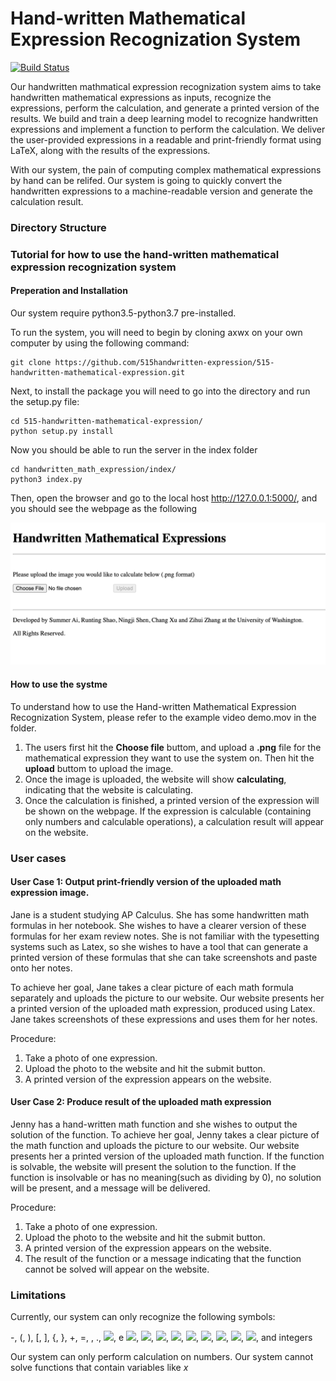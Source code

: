 # Hand-written Mathematical Expression Recognization System
[![Build Status](https://staging.travis-ci.com/515handwritten-expression/515-handwritten-mathematical-expression.svg?branch=main)](https://staging.travis-ci.com/515handwritten-expression/515-handwritten-mathematical-expression)

Our handwritten mathmatical expression recognization system aims to take handwritten mathematical expressions as inputs, recognize the expressions, perform the calculation, and generate a printed version of the results. We build and train a deep learning model to recognize handwritten expressions and implement a function to perform the calculation. We deliver the user-provided expressions in a readable and print-friendly format using LaTeX, along with the results of the expressions. 

With our system, the pain of computing complex mathematical expressions by hand can be relifed. Our system is going to quickly convert the handwritten expressions to a machine-readable version and generate the calculation result.

### Directory Structure


### Tutorial for how to use the hand-written mathematical expression recognization system
#### Preperation and Installation
Our system require python3.5-python3.7 pre-installed.

To run the system, you will need to begin by cloning axwx on your own computer by using the following command:
```
git clone https://github.com/515handwritten-expression/515-handwritten-mathematical-expression.git
```
Next, to install the package you will need to go into the directory and run the setup.py file:
```
cd 515-handwritten-mathematical-expression/
python setup.py install
```
Now you should be able to run the server in the index folder
```
cd handwritten_math_expression/index/
python3 index.py
```
Then, open the browser and go to the local host http://127.0.0.1:5000/, and you should see the webpage as the following

<img src="webpage.png"
     alt="webpage.png"/>


#### How to use the systme
To understand how to use the Hand-written Mathematical Expression Recognization System, please refer to the example video demo.mov in the folder.
<ol>
<li>The users first hit the <b>Choose file</b> buttom, and upload a <b>.png</b> file for the mathematical expression they want to use the system on. Then hit the <b>upload</b> buttom to upload the image.</li>
<li>Once the image is uploaded, the website will show <b>calculating</b>, indicating that the website is calculating.</li>
<li>Once the calculation is finished, a printed version of the expression will be shown on the webpage. If the expression is calculable (containing only numbers and calculable operations), a calculation result will appear on the website.</li>
</ol>


### User cases
#### User Case 1: Output print-friendly version of the uploaded math expression image.
Jane is a student studying AP Calculus. She has some handwritten math formulas in her notebook. She wishes to have a clearer version of these formulas for her exam review notes. She is not familiar with the typesetting systems such as Latex, so she wishes to have a tool that can generate a printed version of these formulas that she can take screenshots and paste onto her notes. 

To achieve her goal, Jane takes a clear picture of each math formula separately and uploads the picture to our website. Our website presents her a printed version of the uploaded math expression, produced using Latex. Jane takes screenshots of these expressions and uses them for her notes.

Procedure:
<ol>
<li>Take a photo of one expression. </li>
<li>Upload the photo to the website and hit the submit button.</li>
<li>A printed version of the expression appears on the website.</li>
</ol>

#### User Case 2: Produce result of the uploaded math expression
Jenny has a hand-written math function and she wishes to output the solution of the function. 
To achieve her goal, Jenny takes a clear picture of the math function and uploads the picture to our website. Our website presents her a printed version of the uploaded math function. If the function is solvable, the website will present the solution to the function. If the function is insolvable or has no meaning(such as dividing by 0), no solution will be present, and a message will be delivered. 

Procedure:
<ol>
<li>Take a photo of one expression. </li>
<li>Upload the photo to the website and hit the submit button.</li>
<li>A printed version of the expression appears on the website.</li>
<li>The result of the function or a message indicating that the function cannot be solved will appear on the website.</li>
</ol>

### Limitations
Currently, our system can only recognize the following symbols:

-, (, ), [, ], {, }, +, =, , ., 
<img src="https://render.githubusercontent.com/render/math?math=\frac{}{}">,
e
<img src="https://render.githubusercontent.com/render/math?math=\geq">,
<img src="https://render.githubusercontent.com/render/math?math=\gt">,
<img src="https://render.githubusercontent.com/render/math?math=\leq">,
<img src="https://render.githubusercontent.com/render/math?math=\lt">,
<img src="https://render.githubusercontent.com/render/math?math=\neq">,
<img src="https://render.githubusercontent.com/render/math?math=\pi">,
<img src="https://render.githubusercontent.com/render/math?math=\pm">,
<img src="https://render.githubusercontent.com/render/math?math=\times">,
<img src="https://render.githubusercontent.com/render/math?math=\x">,
and integers

Our system can only perform calculation on numbers. Our system cannot solve functions that contain variables like $`x`$

